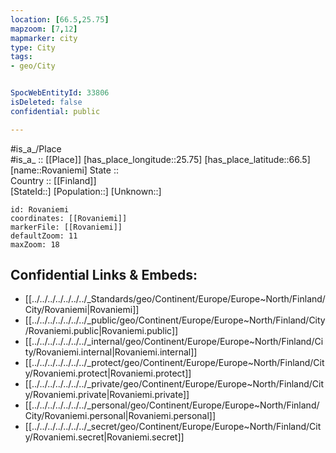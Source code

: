 ```yaml
---
location: [66.5,25.75] 
mapzoom: [7,12] 
mapmarker: city 
type: City
tags:
- geo/City


SpocWebEntityId: 33806
isDeleted: false
confidential: public

---
```

#is_a_/Place  
#is_a_ :: [[Place]] 
[has_place_longitude::25.75] 
[has_place_latitude::66.5] 
[name::Rovaniemi] 
State ::  
Country :: [[Finland]]  
[StateId::] 
[Population::] 
[Unknown::] 


```leaflet
id: Rovaniemi
coordinates: [[Rovaniemi]] 
markerFile: [[Rovaniemi]] 
defaultZoom: 11 
maxZoom: 18
```


## Confidential Links & Embeds: 
- [[../../../../../../../_Standards/geo/Continent/Europe/Europe~North/Finland/City/Rovaniemi|Rovaniemi]] 
- [[../../../../../../../_public/geo/Continent/Europe/Europe~North/Finland/City/Rovaniemi.public|Rovaniemi.public]] 
- [[../../../../../../../_internal/geo/Continent/Europe/Europe~North/Finland/City/Rovaniemi.internal|Rovaniemi.internal]] 
- [[../../../../../../../_protect/geo/Continent/Europe/Europe~North/Finland/City/Rovaniemi.protect|Rovaniemi.protect]] 
- [[../../../../../../../_private/geo/Continent/Europe/Europe~North/Finland/City/Rovaniemi.private|Rovaniemi.private]] 
- [[../../../../../../../_personal/geo/Continent/Europe/Europe~North/Finland/City/Rovaniemi.personal|Rovaniemi.personal]] 
- [[../../../../../../../_secret/geo/Continent/Europe/Europe~North/Finland/City/Rovaniemi.secret|Rovaniemi.secret]] 
